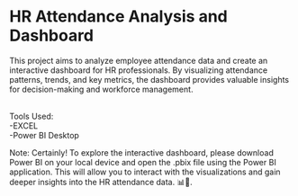 # HR Attendance Analysis and Dashboard
This project aims to analyze employee attendance data and create an interactive dashboard for HR professionals. By visualizing attendance patterns, trends, and key metrics, the dashboard provides valuable insights for decision-making and workforce management.

<br>
Tools Used: 
<br>
-EXCEL
<br>
-Power BI Desktop
<br>

Note: Certainly! To explore the interactive dashboard, please download Power BI on your local device and open the .pbix file using the Power BI application. This will allow you to interact with the visualizations and gain deeper insights into the HR attendance data. 📊💼.
